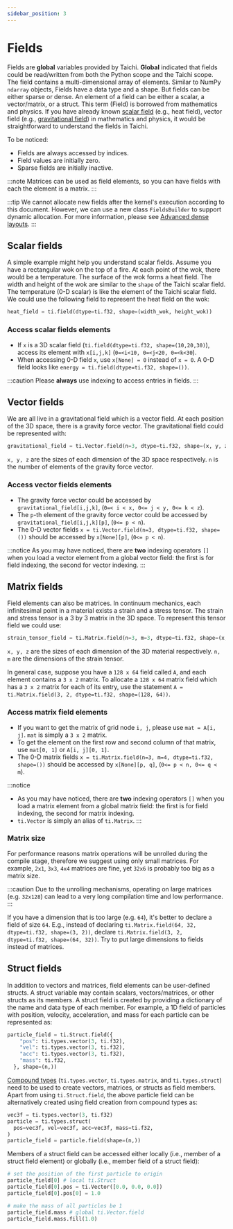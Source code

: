 ```yaml
---
sidebar_position: 3
---
```


# Fields

Fields are **global** variables provided by Taichi. **Global** indicated that fields could be read/written from both the Python scope and the Taichi scope. The field contains a multi-dimensional array of elements. Similar to NumPy `ndarray` objects, Fields have a data type and a shape. But fields can be either sparse or dense.  An element of a field can be either a scalar, a vector/matrix, or a struct. This term (Field) is borrowed from mathematics and physics. If you
have already known [scalar field](https://en.wikipedia.org/wiki/Scalar_field) (e.g., heat field), vector field (e.g., [gravitational field](https://en.wikipedia.org/wiki/Gravitational_field)) in mathematics and physics, it would be straightforward to understand the fields in Taichi.

To be noticed:
* Fields are always accessed by indices.
* Field values are initially zero.
* Sparse fields are initially inactive.

:::note
Matrices can be used as field elements, so you can have fields with each
the element is a matrix.
:::

:::tip
We cannot allocate new fields after the kernel's execution according to this document. However, we can use a new class `FieldsBuilder` to support dynamic allocation. For more information, please see [Advanced dense layouts](/docs/lang/articles/advanced/layout).
:::

## Scalar fields

A simple example might help you understand scalar fields. Assume you have a rectangular wok on the top of a fire. At each point of the wok, there would be a temperature. The surface of the wok forms a heat field. The width and height of the wok are similar to the `shape` of the Taichi scalar field. The temperature (0-D scalar) is like the element of the Taichi scalar field. We could use the following field to represent the
heat field on the wok:

``` python
heat_field = ti.field(dtype=ti.f32, shape=(width_wok, height_wok))
```

### Access scalar fields elements
- If `x` is a 3D scalar field (`ti.field(dtype=ti.f32, shape=(10,20,30)`), access its element with `x[i,j,k]` (`0=<i<10, 0=<j<20, 0=<k<30`).
- When accessing 0-D field `x`, use `x[None] = 0` instead of `x = 0`. A 0-D field looks like `energy = ti.field(dtype=ti.f32, shape=())`.

:::caution
Please **always** use indexing to access entries in fields.
:::

## Vector fields
We are all live in a gravitational field which is a vector field. At each position of the 3D space, there is a gravity force vector. The gravitational field could be represented with:
```python
gravitational_field = ti.Vector.field(n=3, dtype=ti.f32, shape=(x, y, z))
```
`x, y, z` are the sizes of each dimension of the 3D space respectively. `n` is the number of elements of the gravity force vector.

### Access vector fields elements
- The gravity force vector could be accessed by `gravitational_field[i,j,k]`, (`0=< i < x, 0<= j < y, 0<= k < z`).
- The `p`-th element of the gravity force vector could be accessed by `gravitational_field[i,j,k][p]`, (`0<= p < n`).
- The 0-D vector fields `x = ti.Vector.field(n=3, dtype=ti.f32, shape=())` should be accessed by `x[None][p]`, (`0<= p < n`).

:::notice
As you may have noticed, there are **two** indexing operators `[]` when you load a vector element from a global vector field: the first is for field indexing, the second for vector indexing.
:::

## Matrix fields

Field elements can also be matrices. In continuum mechanics, each
infinitesimal point in a material exists a strain and a stress tensor. The strain and stress tensor is a 3 by 3 matrix in the 3D space. To represent this tensor field we could use:
```python
strain_tensor_field = ti.Matrix.field(n=3, m=3, dtype=ti.f32, shape=(x, y, z))
```

`x, y, z` are the sizes of each dimension of the 3D material respectively. `n, m` are the dimensions of the strain tensor.

In general case, suppose you have a `128 x 64` field called `A`, and each element contains
a `3 x 2` matrix. To allocate a `128 x 64` matrix field which has a
`3 x 2` matrix for each of its entry, use the statement
`A = ti.Matrix.field(3, 2, dtype=ti.f32, shape=(128, 64))`.

### Access matrix field elements
- If you want to get the matrix of grid node `i, j`, please use
  `mat = A[i, j]`. `mat` is simply a `3 x 2` matrix.
- To get the element on the first row and second column of that
  matrix, use `mat[0, 1]` or `A[i, j][0, 1]`.
- The 0-D matrix fields `x = ti.Matrix.field(n=3, m=4, dtype=ti.f32, shape=())` should be accessed by `x[None][p, q]`, (`0<= p < n, 0<= q < m`).

:::notice
- As you may have noticed, there are **two** indexing operators `[]`
  when you load a matrix element from a global matrix field: the
  first is for field indexing, the second for matrix indexing.
- `ti.Vector` is simply an alias of `ti.Matrix`.
:::

### Matrix size

For performance reasons matrix operations will be unrolled during the compile stage, therefore we
suggest using only small matrices. For example, `2x1`, `3x3`, `4x4`
matrices are fine, yet `32x6` is probably too big as a matrix size.

:::caution
Due to the unrolling mechanisms, operating on large matrices (e.g.
`32x128`) can lead to a very long compilation time and low performance.
:::

If you have a dimension that is too large (e.g. `64`), it's better to
declare a field of size `64`. E.g., instead of declaring
`ti.Matrix.field(64, 32, dtype=ti.f32, shape=(3, 2))`, declare
`ti.Matrix.field(3, 2, dtype=ti.f32, shape=(64, 32))`. Try to put large
dimensions to fields instead of matrices.

## Struct fields
In addition to vectors and matrices, field elements can be user-defined structs. A struct variable may contain scalars, vectors/matrices, or other structs as its members. A struct field is created by providing a dictionary of the name and data type of each member. For example, a 1D field of particles with position, velocity, acceleration, and mass for each particle can be represented as:
```python
particle_field = ti.Struct.field({
    "pos": ti.types.vector(3, ti.f32),
    "vel": ti.types.vector(3, ti.f32),
    "acc": ti.types.vector(3, ti.f32),
    "mass": ti.f32,
  }, shape=(n,))
```
[Compound types](type.md#compound-types) (`ti.types.vector`, `ti.types.matrix`, and `ti.types.struct`) need to be used to create vectors, matrices, or structs as field members. Apart from using `ti.Struct.field`, the above particle field can be alternatively created using field creation from compound types as:
```python
vec3f = ti.types.vector(3, ti.f32)
particle = ti.types.struct(
  pos=vec3f, vel=vec3f, acc=vec3f, mass=ti.f32,
)
particle_field = particle.field(shape=(n,))
```
Members of a struct field can be accessed either locally (i.e., member of a struct field element) or globally (i.e., member field of a struct field):
```python
# set the position of the first particle to origin
particle_field[0] # local ti.Struct
particle_field[0].pos = ti.Vector([0.0, 0.0, 0.0])
particle_field[0].pos[0] = 1.0

# make the mass of all particles be 1
particle_field.mass # global ti.Vector.field
particle_field.mass.fill(1.0)
```
